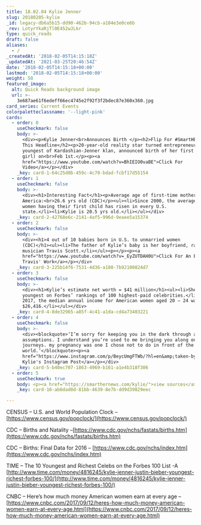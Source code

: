 ```yaml
---
title: 18.02.04 Kylie Jenner
slug: 20180205-kylie
_id: legacy-db6a5b15-dd90-462b-94cb-a104e3e0ce6b
_rev: LotyrYkaRjTl0E452wJLkr
type: quick_reads
draft: false
aliases:
  - /
_createdAt: '2018-02-05T14:15:18Z'
_updatedAt: '2021-03-25T20:46:54Z'
date: '2018-02-05T14:15:18+00:00'
lastmod: '2018-02-05T14:15:18+00:00'
weight: 50
featured_image:
  alt: Quick Reads background image
  url: >-
    3e687ae61f6edeff66ec4745e2f92f3f2bdec87e360x360.jpg
card_series: Current Events
colorpaletteclassname: '--light-pink'
cards:
  - order: 0
    useCheckmark: false
    body: >-
      <div><p>Kylie Jenner<br>Announces Birth </p><h2>Flip For #SmartHER Take on
      This Headline</h2><p>20-year-old reality star turned entrepreneur &amp;
      youngest of Kardashian-Jenner klan, announced birth of her first child (a
      girl) on<br>Feb 1st.</p><p><a
      href="https://www.youtube.com/watch?v=BhIEIO0vaBE">Click For
      Video</a></p></div>
    _key: card-1-64c25d0b-459c-4c70-bdad-fcbf17d55154
  - order: 1
    useCheckmark: false
    body: >-
      <div><h1>Interesting Fact</h1><p>Average age of first-time mothers in
      America:<br>26.6 yrs old (CDC)</p><ul><li>Since 2000, the average age of
      women having their first child has risen in every U.S.
      state.</li><li>Kylie is 20.5 yrs old.</li></ul></div>
    _key: card-2-42768e6c-2141-4af5-996d-9eaee5a15374
  - order: 2
    useCheckmark: false
    body: >-
      <div><h1>4 out of 10 babies born in U.S. to unmarried women
      (CDC)</h1><ul><li>The father of Kylie’s baby is her boyfriend, rapper and
      musician Travis Scott.</li></ul><p></p><p><a
      href="https://www.youtube.com/watch?v=_EyZUTDAH0U">Click For An Example of
      Travis' Work</a></p></div>
    _key: card-3-225b14f6-7531-4d36-a180-7b92100824d7
  - order: 3
    useCheckmark: false
    body: >-
      <div><h1>Kylie’s estimate net worth = $41 million</h1><ul><li>She’s the
      youngest on Forbes’ rankings of 100 highest-paid celebrities.</li><li>In
      2017, the median annual income for American women aged 20 – 24 was
      $26,416.</li></ul></div>
    _key: card-4-8de32965-a85f-4c41-a1da-cd4a73403221
  - order: 4
    useCheckmark: false
    body: >-
      <div><blockquote>‘I’m sorry for keeping you in the dark through all the
      assumptions. I understand you’re used to me bringing you along on all my
      journeys. my pregnancy was one I chose not to do in front of the
      world.’</blockquote><p><a
      href="https://www.instagram.com/p/BeycUmgFTWb/?hl=en&amp;taken-by=kyliejenner">Read
      Kylie's Instagram Post</a></p></div>
    _key: card-5-b40ec707-1863-4969-b161-a1e4b318f306
  - order: 5
    useCheckmark: true
    body: <p><a href="https://smarthernews.com/kylie/">view sources</a></p>
    _key: card-10-ab6dad8d-81bb-4639-8e7b-dd9d39829eec

---
```

CENSUS – U.S. and World Population Clock – [https://www.census.gov/popclock/](https://www.census.gov/popclock/)

CDC – Births and Natality –[https://www.cdc.gov/nchs/fastats/births.htm](https://www.cdc.gov/nchs/fastats/births.htm)

CDC – Births: Final Data for 2016 – [https://www.cdc.gov/nchs/index.htm](https://www.cdc.gov/nchs/index.htm)

TIME – The 10 Youngest and Richest Celebs on the Forbes 100 List -A [http://www.time.com/money/4816245/kylie-jenner-justin-bieber-youngest-richest-forbes-100/](http://www.time.com/money/4816245/kylie-jenner-justin-bieber-youngest-richest-forbes-100/)

CNBC – Here’s how much money American women earn at every age – [https://www.cnbc.com/2017/09/12/heres-how-much-money-american-women-earn-at-every-age.html](https://www.cnbc.com/2017/09/12/heres-how-much-money-american-women-earn-at-every-age.html)